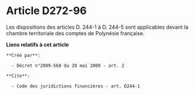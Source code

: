 # Article D272-96

Les dispositions des articles D. 244-1 à D. 244-5 sont applicables devant la chambre territoriale des comptes de Polynésie
française.

**Liens relatifs à cet article**

	**Créé par**:

	  - Décret n°2009-568 du 20 mai 2009 - art. 2

	**Cite**:

	  - Code des juridictions financières - art. D244-1
